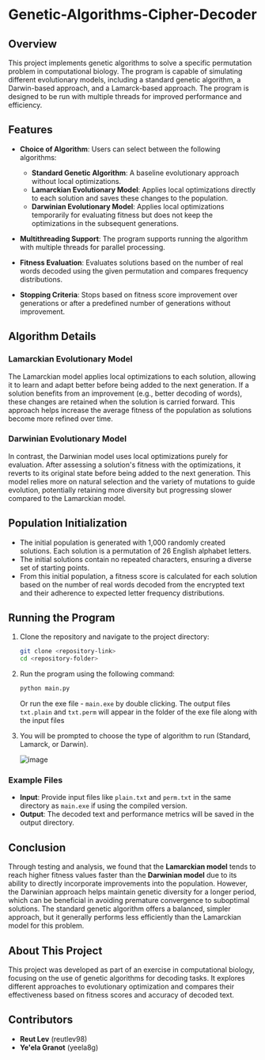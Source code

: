 
# Genetic-Algorithms-Cipher-Decoder

## Overview

This project implements genetic algorithms to solve a specific permutation problem in computational biology. The program is capable of simulating different evolutionary models, including a standard genetic algorithm, a Darwin-based approach, and a Lamarck-based approach. The program is designed to be run with multiple threads for improved performance and efficiency.

## Features

- **Choice of Algorithm**: Users can select between the following algorithms:
  - **Standard Genetic Algorithm**: A baseline evolutionary approach without local optimizations.
  - **Lamarckian Evolutionary Model**: Applies local optimizations directly to each solution and saves these changes to the population.
  - **Darwinian Evolutionary Model**: Applies local optimizations temporarily for evaluating fitness but does not keep the optimizations in the subsequent generations.
    

- **Multithreading Support**: The program supports running the algorithm with multiple threads for parallel processing.
- **Fitness Evaluation**: Evaluates solutions based on the number of real words decoded using the given permutation and compares frequency distributions.
- **Stopping Criteria**: Stops based on fitness score improvement over generations or after a predefined number of generations without improvement.

## Algorithm Details

### Lamarckian Evolutionary Model
The Lamarckian model applies local optimizations to each solution, allowing it to learn and adapt better before being added to the next generation. If a solution benefits from an improvement (e.g., better decoding of words), these changes are retained when the solution is carried forward. This approach helps increase the average fitness of the population as solutions become more refined over time.

### Darwinian Evolutionary Model
In contrast, the Darwinian model uses local optimizations purely for evaluation. After assessing a solution's fitness with the optimizations, it reverts to its original state before being added to the next generation. This model relies more on natural selection and the variety of mutations to guide evolution, potentially retaining more diversity but progressing slower compared to the Lamarckian model.

## Population Initialization

- The initial population is generated with 1,000 randomly created solutions. Each solution is a permutation of 26 English alphabet letters.
- The initial solutions contain no repeated characters, ensuring a diverse set of starting points.
- From this initial population, a fitness score is calculated for each solution based on the number of real words decoded from the encrypted text and their adherence to expected letter frequency distributions.

## Running the Program
1. Clone the repository and navigate to the project directory:
    ```bash
    git clone <repository-link>
    cd <repository-folder>
    ```
2. Run the program using the following command:
    ```bash
    python main.py
    ```
    Or run the exe file - `main.exe` by double clicking. The output files `txt.plain` and `txt.perm` will appear in the folder of the exe file along with the input files
3. You will be prompted to choose the type of algorithm to run (Standard, Lamarck, or Darwin).
   
   ![image](https://github.com/user-attachments/assets/b821e00b-418c-4ab5-8532-5327d6f56353)


### Example Files

- **Input**: Provide input files like `plain.txt` and `perm.txt` in the same directory as `main.exe` if using the compiled version.
- **Output**: The decoded text and performance metrics will be saved in the output directory.


## Conclusion

Through testing and analysis, we found that the **Lamarckian model** tends to reach higher fitness values faster than the **Darwinian model** due to its ability to directly incorporate improvements into the population. However, the Darwinian approach helps maintain genetic diversity for a longer period, which can be beneficial in avoiding premature convergence to suboptimal solutions. The standard genetic algorithm offers a balanced, simpler approach, but it generally performs less efficiently than the Lamarckian model for this problem.

## About This Project

This project was developed as part of an exercise in computational biology, focusing on the use of genetic algorithms for decoding tasks. It explores different approaches to evolutionary optimization and compares their effectiveness based on fitness scores and accuracy of decoded text. 

## Contributors

- **Reut Lev** (reutlev98)
- **Ye'ela Granot** (yeela8g)
